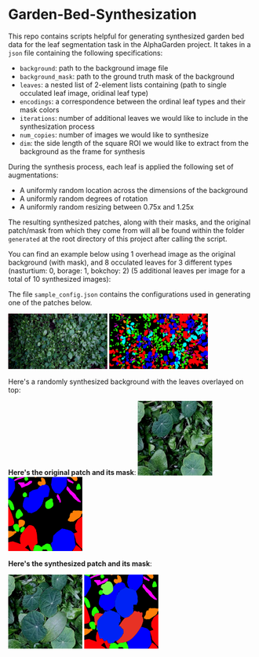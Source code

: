 # Garden-Bed-Synthesization

This repo contains scripts helpful for generating synthesized garden bed data for the leaf segmentation task in the AlphaGarden project. It takes in a `json` file containing the following specifications:
- `background`: path to the background image file
- `background_mask`: path to the ground truth mask of the background
- `leaves`: a nested list of 2-element lists containing (path to single occulated leaf image, oridinal leaf type)
- `encodings`: a correspondence between the ordinal leaf types and their mask colors
- `iterations`: number of additional leaves we would like to include in the synthesization process
- `num_copies`: number of images we would like to synthesize
- `dim`: the side length of the square ROI we would like to extract from the background as the frame for synthesis

During the synthesis process, each leaf is applied the following set of augmentations:
- A uniformly random location across the dimensions of the background
- A uniformly random degrees of rotation
- A uniformly random resizing between 0.75x and 1.25x

The resulting synthesized patches, along with their masks, and the original patch/mask from which they come from will all be found within the folder `generated` at the root directory of this project after calling the script.

You can find an example below using 1 overhead image as the original background (with mask), and 8 occulated leaves for 3 different types (nasturtium: 0, borage: 1, bokchoy: 2) (5 additional leaves per image for a total of 10 synthesized images):

The file `sample_config.json` contains the configurations used in generating one of the patches below. 

<img src="./demo_images/original.png" width="40%" height="40%">

<img src="./demo_images/mask.png" width="40%" height="40%"/>

Here's a randomly synthesized background with the leaves overlayed on top:

**Here's the original patch and its mask**: 
<img src="./demo_images/original_patch.png" width="30%" height="30%" /> 
<img src="./demo_images/original_patch_mask.png" width="30%" height="30%" />

**Here's the synthesized patch and its mask**:

<img src="./demo_images/synthesized_patch.png" width="30%" height="30%" />
<img src="./demo_images/synthesized_patch_mask.png" width="30%" height="30%" />